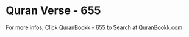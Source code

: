 # Quran Verse - 655 

For more infos, Click [QuranBookk - 655](https://www.quranbookk.com/quran/search?q=655) to Search at [QuranBookk.com](http://quranbookk.com/)